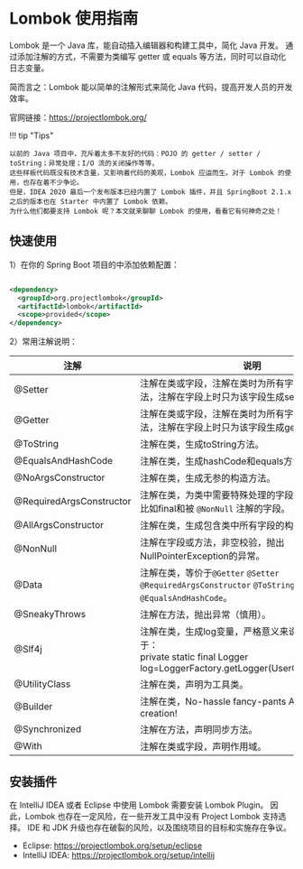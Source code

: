 # Lombok 使用指南

Lombok 是一个 Java 库，能自动插入编辑器和构建工具中，简化 Java 开发。
通过添加注解的方式，不需要为类编写 getter 或 equals 等方法，同时可以自动化日志变量。

简而言之：Lombok 能以简单的注解形式来简化 Java 代码，提高开发人员的开发效率。

官网链接：https://projectlombok.org/

!!! tip "Tips"

    以前的 Java 项目中，充斥着太多不友好的代码：POJO 的 getter / setter / toString；异常处理；I/O 流的关闭操作等等，
    这些样板代码既没有技术含量，又影响着代码的美观，Lombok 应运而生。对于 Lombok 的使用，也存在着不少争论。
    但是，IDEA 2020 最后一个发布版本已经内置了 Lombok 插件，并且 SpringBoot 2.1.x 之后的版本也在 Starter 中内置了 Lombok 依赖。
    为什么他们都要支持 Lombok 呢？本文就来聊聊 Lombok 的使用，看看它有何神奇之处！

## 快速使用

1）在你的 Spring Boot 项目的中添加依赖配置：

```xml

<dependency>
  <groupId>org.projectlombok</groupId>
  <artifactId>lombok</artifactId>
  <scope>provided</scope>
</dependency>
```

2）常用注解说明：

| 注解                       | 说明                                                                                                            |
|--------------------------|---------------------------------------------------------------------------------------------------------------|
| @Setter                  | 注解在类或字段，注解在类时为所有字段生成setter方法，注解在字段上时只为该字段生成setter方法。                                                          |
| @Getter                  | 注解在类或字段，注解在类时为所有字段生成getter方法，注解在字段上时只为该字段生成getter方法。                                                          |
| @ToString                | 注解在类，生成toString方法。                                                                                            |
| @EqualsAndHashCode       | 注解在类，生成hashCode和equals方法。                                                                                     |
| @NoArgsConstructor       | 注解在类，生成无参的构造方法。                                                                                               |
| @RequiredArgsConstructor | 注解在类，为类中需要特殊处理的字段生成构造方法，比如final和被 `@NonNull` 注解的字段。                                                           |
| @AllArgsConstructor      | 注解在类，生成包含类中所有字段的构造方法。                                                                                         |
| @NonNull                 | 注解在字段或方法，非空校验，抛出NullPointerException的异常。                                                                      |
| @Data                    | 注解在类，等价于`@Getter` `@Setter` `@RequiredArgsConstructor` `@ToString` `@EqualsAndHashCode`。                      |
| @SneakyThrows            | 注解在方法，抛出异常（慎用）。                                                                                               |
| @Slf4j                   | 注解在类，生成log变量，严格意义来说是常量。等价于：<br>private static final Logger log=LoggerFactory.getLogger(UserController.class); |
| @UtilityClass            | 注解在类，声明为工具类。                                                                                                  |
| @Builder                 | 注解在类，No-hassle fancy-pants APIs for object creation!                                                          |
| @Synchronized            | 注解在方法，声明同步方法。                                                                                                 |
| @With                    | 注解在类或字段，声明作用域。                                                                                                |

## 安装插件

在 IntelliJ IDEA 或者 Eclipse 中使用 Lombok 需要安装 Lombok Plugin。
因此，Lombok 也存在一定风险，在一些开发工具中没有 Project Lombok 支持选择。
IDE 和 JDK 升级也存在破裂的风险，以及围绕项目的目标和实施存在争议。

- Eclipse: https://projectlombok.org/setup/eclipse
- IntelliJ IDEA: https://projectlombok.org/setup/intellij
